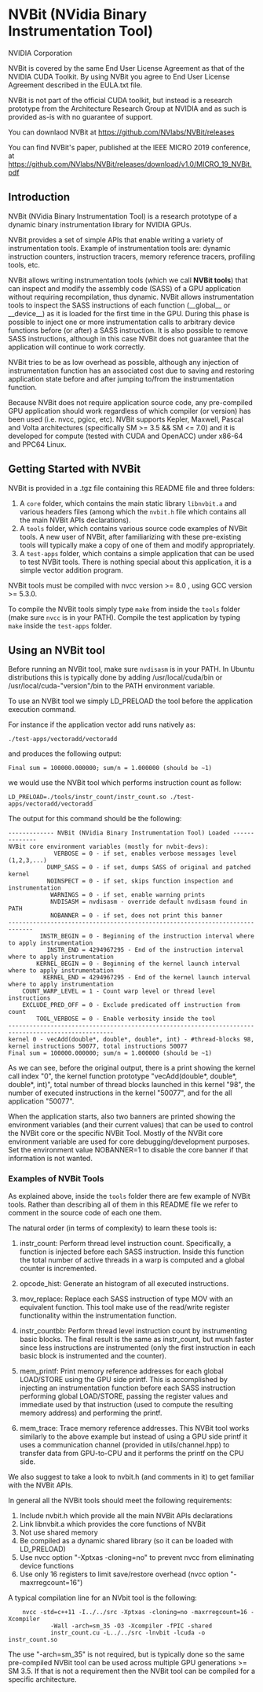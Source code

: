 # NVBit (NVidia Binary Instrumentation Tool)
NVIDIA Corporation

NVBit is covered by the same End User License Agreement as that of the 
NVIDIA CUDA Toolkit. By using NVBit you agree to End User License Agreement
described in the EULA.txt file.

NVBit is not part of the official CUDA toolkit, but instead is a research prototype from the Architecture Research Group at NVIDIA and as such is provided as-is with no guarantee of support.

You can downlaod NVBit at https://github.com/NVlabs/NVBit/releases 

You can find NVBit's paper, published at the IEEE MICRO 2019 conference, at https://github.com/NVlabs/NVBit/releases/download/v1.0/MICRO_19_NVBit.pdf 

## Introduction
NVBit (NVidia Binary Instrumentation Tool) is a research prototype of a dynamic 
binary instrumentation library for NVIDIA GPUs.

NVBit provides a set of simple APIs that enable writing a variety of 
instrumentation tools. Example of instrumentation tools are: dynamic 
instruction counters, instruction tracers, memory reference tracers, 
profiling tools, etc.

NVBit allows writing instrumentation tools (which we call **NVBit tools**) 
that can inspect and modify the assembly code (SASS) of a GPU application 
without requiring recompilation, thus dynamic. NVBit allows instrumentation 
tools to inspect the SASS instructions of each function (\_\_global\_\_ or 
\_\_device\_\_) as it is loaded for the first time in the GPU. During this 
phase is possible to inject one or more instrumentation calls to arbitrary 
device functions before (or after) a SASS instruction. It is also possible to 
remove SASS instructions, although in this case NVBit does not guarantee that 
the application will continue to work correctly.

NVBit tries to be as low overhead as possible, although any injection of 
instrumentation function has an associated cost due to saving and restoring 
application state before and after jumping to/from the instrumentation 
function.

Because NVBit does not require application source code, any pre-compiled GPU 
application should work regardless of which compiler (or version) has been 
used (i.e. nvcc, pgicc, etc). NVBit supports Kepler, Maxwell, Pascal and 
Volta architectures (specifically SM >= 3.5 && SM <= 7.0) and it is developed 
for compute (tested with CUDA and OpenACC) under x86-64 and PPC64 Linux. 

## Getting Started with NVBit

NVBit is provided in a .tgz file containing this README file and three folders:
1. A ```core``` folder, which contains the main static library 
```libnvbit.a``` and various headers files (among which the ```nvbit.h``` 
file which contains all the main NVBit APIs declarations).
2. A ```tools``` folder, which contains various source code examples of NVBit 
tools. A new user of NVBit, after familiarizing with these pre-existing tools 
will typically make a copy of one of them and modify appropriately.
3. A ```test-apps``` folder, which contains a simple application that can be 
used to test NVBit tools. There is nothing special about this application, it 
is a simple vector addition program.

NVBit tools must be compiled with nvcc version >= 8.0 , using GCC 
version >= 5.3.0. 

To compile the NVBit tools simply type ```make``` from  inside the ```tools``` 
folder (make sure ```nvcc``` is in your PATH).
Compile the test application by typing ```make``` inside the ```test-apps``` 
folder.

## Using an NVBit tool

Before running an NVBit tool, make sure ```nvdisasm``` is in your PATH. In 
Ubuntu distributions this is typically done by adding /usr/local/cuda/bin or 
/usr/local/cuda-"version"/bin to the PATH environment variable.

To use an NVBit tool we simply LD_PRELOAD the tool before the application 
execution command. 

For instance if the application vector add runs natively as: 

```
./test-apps/vectoradd/vectoradd
``` 

and produces the following output: 

```
Final sum = 100000.000000; sum/n = 1.000000 (should be ~1)
```

we would use the NVBit tool which performs instruction count as follow:

```
LD_PRELOAD=./tools/instr_count/instr_count.so ./test-apps/vectoradd/vectoradd
```

The output for this command should be the following:

```no-highlight
------------- NVBit (NVidia Binary Instrumentation Tool) Loaded --------------
NVBit core environment variables (mostly for nvbit-devs):
             VERBOSE = 0 - if set, enables verbose messages level  (1,2,3,...)
           DUMP_SASS = 0 - if set, dumps SASS of original and patched kernel
           NOINSPECT = 0 - if set, skips function inspection and instrumentation
            WARNINGS = 0 - if set, enable warning prints
            NVDISASM = nvdisasm - override default nvdisasm found in PATH
            NOBANNER = 0 - if set, does not print this banner
-----------------------------------------------------------------------------
         INSTR_BEGIN = 0 - Beginning of the instruction interval where to apply instrumentation
           INSTR_END = 4294967295 - End of the instruction interval where to apply instrumentation
        KERNEL_BEGIN = 0 - Beginning of the kernel launch interval where to apply instrumentation
          KERNEL_END = 4294967295 - End of the kernel launch interval where to apply instrumentation
    COUNT_WARP_LEVEL = 1 - Count warp level or thread level instructions
    EXCLUDE_PRED_OFF = 0 - Exclude predicated off instruction from count
        TOOL_VERBOSE = 0 - Enable verbosity inside the tool
----------------------------------------------------------------------------------------------------
kernel 0 - vecAdd(double*, double*, double*, int) - #thread-blocks 98,  kernel instructions 50077, total instructions 50077
Final sum = 100000.000000; sum/n = 1.000000 (should be ~1)
```

As we can see, before the original output, there is a print showing the kernel 
call index "0", the kernel function prototype 
"vecAdd(double*, double*, double*, int)", total number of thread blocks launched
 in this kernel "98", the number of executed instructions in the kernel "50077", 
 and for the all application "50077".

When the application starts, also two banners are printed showing the environment
variables (and their current values) that can be used to control the NVBit core 
or the specific NVBit Tool.
Mostly of the NVBit core environment variable are used for core 
debugging/development purposes. 
Set the environment value NOBANNER=1 to disable the core banner if that 
information is not wanted. 

### Examples of NVBit Tools

As explained above, inside the ```tools``` folder there are few example of 
NVBit tools. Rather than describing all of them in this README file we refer 
to comment in the source code of each one them. 

The natural order (in terms of complexity) to learn these tools is:

1. instr_count: Perform thread level instruction count. Specifically, a 
function is injected before each SASS instruction. Inside this function the 
total number of active threads in a warp is computed and a global counter is 
incremented.

2. opcode_hist: Generate an histogram of all executed instructions.

3. mov_replace: Replace each SASS instruction of type MOV with an equivalent 
function. This tool make use of the read/write register functionality within 
the instrumentation function.

4. instr_countbb: Perform thread level instruction count by instrumenting 
basic blocks. The final result is the same as instr_count, but mush faster 
since less instructions are instrumented (only the first instruction in each 
basic block is instrumented and the counter).

5. mem_printf: Print memory reference addresses for each global LOAD/STORE 
using the GPU side printf. This is accomplished by injecting an 
instrumentation function before each SASS instruction performing global 
LOAD/STORE, passing the register values and immediate used by that 
instruction (used to compute the resulting memory address) and performing the 
printf. 

6. mem_trace: Trace memory reference addresses. This NVBit tool works 
similarly to the above example but instead of using a GPU side printf it uses 
a communication channel (provided in utils/channel.hpp) to transfer data from 
GPU-to-CPU and it performs the printf on the CPU side.

We also suggest to take a look to nvbit.h (and comments in it) to get 
familiar with the NVBit APIs.

In general all the NVBit tools should meet the following requirements:
1. Include nvbit.h which provide all the main NVBit APIs declarations
2. Link libnvbit.a which provides the core functions of NVBit
3. Not use shared memory
4. Be compiled as a dynamic shared library (so it can be loaded with 
LD_PRELOAD)
5. Use nvcc option  "-Xptxas -cloning=no" to prevent nvcc from eliminating 
device functions
6. Use only 16 registers to limit save/restore overhead (nvcc option 
"-maxrregcount=16")

A typical compilation line for an NVbit tool is the following:

```no-highlight
	nvcc -std=c++11 -I../../src -Xptxas -cloning=no -maxrregcount=16 -Xcompiler 
			-Wall -arch=sm_35 -O3 -Xcompiler -fPIC -shared  
			instr_count.cu -L../../src -lnvbit -lcuda -o instr_count.so
```
The use "-arch=sm_35" is not required, but is typically done so the same 
pre-compiled NVBit tool can be used across multiple GPU generations >= SM 3.5. 
If that is not a requirement then the NVBit tool can be compiled for a specific 
architecture.

